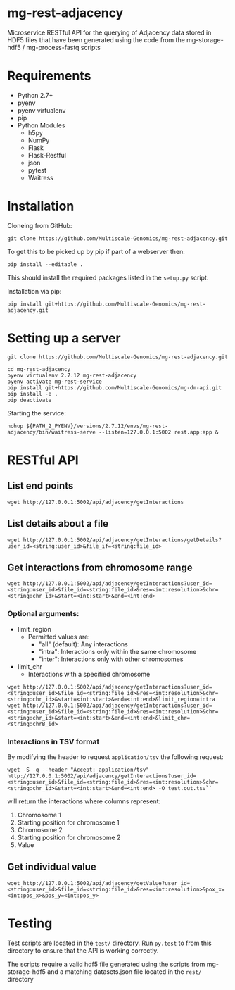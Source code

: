 # mg-rest-adjacency

Microservice RESTful API for the querying of Adjacency data stored in HDF5 files that have been generated using the code from the mg-storage-hdf5 / mg-process-fastq scripts

# Requirements
- Python 2.7+
- pyenv
- pyenv virtualenv
- pip
- Python Modules
  - h5py
  - NumPy
  - Flask
  - Flask-Restful
  - json
  - pytest
  - Waitress

# Installation
Cloneing from GitHub:
```
git clone https://github.com/Multiscale-Genomics/mg-rest-adjacency.git
```
To get this to be picked up by pip if part of a webserver then:
```
pip install --editable .
```
This should install the required packages listed in the `setup.py` script.


Installation via pip:
```
pip install git+https://github.com/Multiscale-Genomics/mg-rest-adjacency.git
```

# Setting up a server
```
git clone https://github.com/Multiscale-Genomics/mg-rest-adjacency.git

cd mg-rest-adjacency
pyenv virtualenv 2.7.12 mg-rest-adjacency
pyenv activate mg-rest-service
pip install git+https://github.com/Multiscale-Genomics/mg-dm-api.git
pip install -e .
pip deactivate
```
Starting the service:
```
nohup ${PATH_2_PYENV}/versions/2.7.12/envs/mg-rest-adjacency/bin/waitress-serve --listen=127.0.0.1:5002 rest.app:app &
```

# RESTful API
## List end points
```
wget http://127.0.0.1:5002/api/adjacency/getInteractions
```

## List details about a file
```
wget http://127.0.0.1:5002/api/adjacency/getInteractions/getDetails?user_id=<string:user_id>&file_if=<string:file_id>
```

## Get interactions from chromosome range
```
wget http://127.0.0.1:5002/api/adjacency/getInteractions?user_id=<string:user_id>&file_id=<string:file_id>&res=<int:resolution>&chr=<string:chr_id>&start=<int:start>&end=<int:end>
```
### Optional arguments:
- limit_region
  - Permitted values are:
    - "all" (default): Any interactions
    - "intra": Interactions only within the same chromosome
    - "inter": Interactions only with other chromosomes
- limit_chr
  - Interactions with a specified chromosome

```
wget http://127.0.0.1:5002/api/adjacency/getInteractions?user_id=<string:user_id>&file_id=<string:file_id>&res=<int:resolution>&chr=<string:chr_id>&start=<int:start>&end=<int:end>&limit_region=intra
wget http://127.0.0.1:5002/api/adjacency/getInteractions?user_id=<string:user_id>&file_id=<string:file_id>&res=<int:resolution>&chr=<string:chr_id>&start=<int:start>&end=<int:end>&limit_chr=<string:chrB_id>
```

### Interactions in TSV format
By modifying the header to request `application/tsv` the following request:

```
wget -S -q --header "Accept: application/tsv" http://127.0.0.1:5002/api/adjacency/getInteractions?user_id=<string:user_id>&file_id=<string:file_id>&res=<int:resolution>&chr=<string:chr_id>&start=<int:start>&end=<int:end> -O test.out.tsv``

```

will return the interactions where columns represent:

1. Chromosome 1
2. Starting position for chromosome 1
3. Chromosome 2
4. Starting position for chromosome 2
5. Value

## Get individual value
```
wget http://127.0.0.1:5002/api/adjacency/getValue?user_id=<string:user_id>&file_id=<string:file_id>&res=<int:resolution>&pox_x=<int:pos_x>&pos_y=<int:pos_y>
```

# Testing
Test scripts are located in the `test/` directory. Run `py.test` to from this directory to ensure that the API is working correctly.

The scripts require a valid hdf5 file generated using the scripts from mg-storage-hdf5 and a matching datasets.json file located in the `rest/` directory

